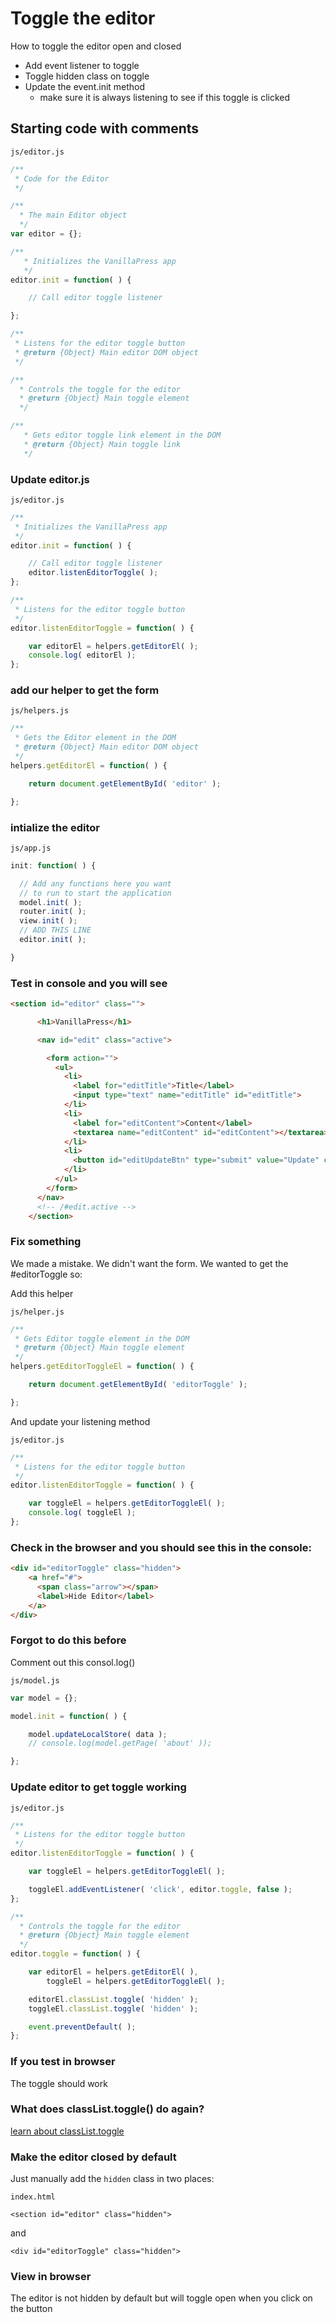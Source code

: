 # Toggle the editor
How to toggle the editor open and closed

* Add event listener to toggle
* Toggle hidden class on toggle
* Update the event.init method
    - make sure it is always listening to see if this toggle is clicked

## Starting code with comments

`js/editor.js`

```js
/**
 * Code for the Editor
 */

/**
  * The main Editor object
  */
var editor = {};

/**
   * Initializes the VanillaPress app
   */
editor.init = function( ) {

    // Call editor toggle listener

};

/**
 * Listens for the editor toggle button
 * @return {Object} Main editor DOM object
 */

/**
  * Controls the toggle for the editor
  * @return {Object} Main toggle element
  */

/**
   * Gets editor toggle link element in the DOM
   * @return {Object} Main toggle link
   */
```

### Update editor.js

`js/editor.js`

```js
/**
 * Initializes the VanillaPress app
 */
editor.init = function( ) {

    // Call editor toggle listener
    editor.listenEditorToggle( );
};

/**
 * Listens for the editor toggle button
 */
editor.listenEditorToggle = function( ) {

    var editorEl = helpers.getEditorEl( );
    console.log( editorEl );
};
```

### add our helper to get the form

`js/helpers.js`

```js
/**
 * Gets the Editor element in the DOM
 * @return {Object} Main editor DOM object
 */
helpers.getEditorEl = function( ) {

    return document.getElementById( 'editor' );

};
```

### intialize the editor

`js/app.js`

```js
init: function( ) {

  // Add any functions here you want
  // to run to start the application
  model.init( );
  router.init( );
  view.init( );
  // ADD THIS LINE
  editor.init( );

}
```

### Test in console and you will see

```html
<section id="editor" class="">

      <h1>VanillaPress</h1>

      <nav id="edit" class="active">

        <form action="">
          <ul>
            <li>
              <label for="editTitle">Title</label>
              <input type="text" name="editTitle" id="editTitle">
            </li>
            <li>
              <label for="editContent">Content</label>
              <textarea name="editContent" id="editContent"></textarea>
            </li>
            <li>
              <button id="editUpdateBtn" type="submit" value="Update" class="btn primary">Update</button>
            </li>
          </ul>
        </form>
      </nav>
      <!-- /#edit.active -->
    </section>
```

### Fix something
We made a mistake. We didn't want the form. We wanted to get the #editorToggle so:

Add this helper

`js/helper.js`

```js
/**
 * Gets Editor toggle element in the DOM
 * @return {Object} Main toggle element
 */
helpers.getEditorToggleEl = function( ) {

    return document.getElementById( 'editorToggle' );

};
```

And update your listening method

`js/editor.js`

```js
/**
 * Listens for the editor toggle button
 */
editor.listenEditorToggle = function( ) {

    var toggleEl = helpers.getEditorToggleEl( );
    console.log( toggleEl );
};
```

### Check in the browser and you should see this in the console:

```html
<div id="editorToggle" class="hidden">
    <a href="#">
      <span class="arrow"></span>
      <label>Hide Editor</label>
    </a>
</div>
```

### Forgot to do this before
Comment out this consol.log()

`js/model.js`

```js
var model = {};

model.init = function( ) {

    model.updateLocalStore( data );
    // console.log(model.getPage( 'about' ));

};
```

### Update editor to get toggle working

`js/editor.js`

```js
/**
 * Listens for the editor toggle button
 */
editor.listenEditorToggle = function( ) {

    var toggleEl = helpers.getEditorToggleEl( );

    toggleEl.addEventListener( 'click', editor.toggle, false );
};

/**
  * Controls the toggle for the editor
  * @return {Object} Main toggle element
  */
editor.toggle = function( ) {

    var editorEl = helpers.getEditorEl( ),
        toggleEl = helpers.getEditorToggleEl( );

    editorEl.classList.toggle( 'hidden' );
    toggleEl.classList.toggle( 'hidden' );

    event.preventDefault( );
};
```

### If you test in browser
The toggle should work

### What does classList.toggle() do again?
[learn about classList.toggle](http://callmenick.com/post/add-remove-classes-with-javascript-property-classlist)

### Make the editor closed by default
Just manually add the `hidden` class in two places:

`index.html`

`<section id="editor" class="hidden">`

and

`<div id="editorToggle" class="hidden">`

### View in browser
The editor is not hidden by default but will toggle open when you click on the button


